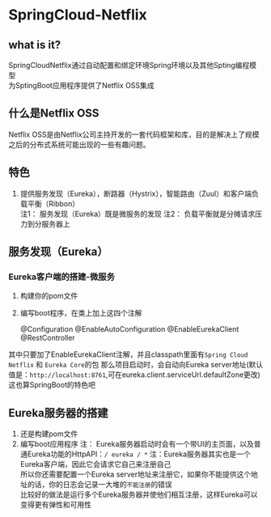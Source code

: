 # SpringCloud-Netflix
## what is it?
SpringCloudNetflix通过自动配置和绑定环境Spring环境以及其他Spting编程模型  
为SptingBoot应用程序提供了Netflix OSS集成
## 什么是Netflix OSS
Netflix OSS是由Netflix公司主持开发的一套代码框架和库，目的是解决上了规模之后的分布式系统可能出现的一些有趣问题。
## 特色
1. 提供服务发现（Eureka），断路器（Hystrix），智能路由（Zuul）和客户端负载平衡（Ribbon）  
注1： 服务发现（Eureka）既是微服务的发现
注2： 负载平衡就是分摊请求压力到分服务器上

## 服务发现（Eureka）

### Eureka客户端的搭建-微服务
1. 构建你的pom文件
2. 编写boot程序，在类上加上这四个注解

	@Configuration
	@EnableAutoConfiguration
	@EnableEurekaClient
	@RestController
	
其中只要加了EnableEurekaClient注解，并且classpath里面有`Spring Cloud Netflix` 和 `Eureka Core`的包
那么项目启动时，会自动向Eureka server地址(默认值是：`http://localhost:8761`,可在eureka.client.serviceUrl.defaultZone更改)  
这也算SpringBoot的特色吧

## Eureka服务器的搭建
1. 还是构建pom文件
2. 编写boot应用程序
注： Eureka服务器启动时会有一个带UI的主页面，以及普通Eureka功能的HttpAPI：`/ eureka / *`
注：Eureka服务器其实也是一个Eureka客户端，因此它会请求它自己来注册自己  
所以你还需要配置一个Eureka server地址来注册它，如果你不能提供这个地址的话，你的日志会记录一大堆的`不能注册`的错误  
比较好的做法是运行多个Eureka服务器并使他们相互注册，这样Eureka可以变得更有弹性和可用性



